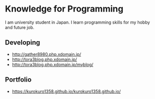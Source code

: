 # Knowledge for Programming

  I am university student in Japan. I learn programming skills for my hobby and future job. 

## Developing
- http://gather8980.php.xdomain.jp/
- http://tora3blog.php.xdomain.jp/
- http://tora3blog.php.xdomain.jp/myblog/

## Portfolio
- https://kurokuro1358.github.io/kurokuro1358.github.io/
